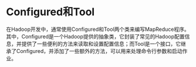 # Configured和Tool

在Hadoop开发中，通常使用Configured和Tool两个类来编写MapReduce程序。其中，Configured是一个Hadoop提供的抽象类，它封装了常见的Hadoop配置信息，并提供了一些便利的方法来读取和设置配置信息；而Tool是一个接口，它继承了Configured，并添加了一些额外的方法，可以用来处理命令行参数和启动作业。